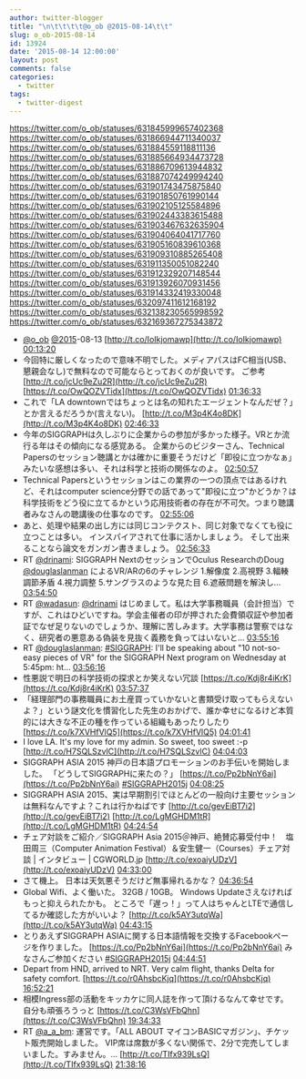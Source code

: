 ```yaml
---
author: twitter-blogger
title: "\n\t\t\t\t@o_ob @2015-08-14\t\t"
slug: o_ob-2015-08-14
id: 13924
date: '2015-08-14 12:00:00'
layout: post
comments: false
categories:
  - twitter
tags:
  - twitter-digest
---
```


https://twitter.com/o_ob/statuses/631845999657402368 https://twitter.com/o_ob/statuses/631866944711340037 https://twitter.com/o_ob/statuses/631884559118811136 https://twitter.com/o_ob/statuses/631885664934473728 https://twitter.com/o_ob/statuses/631886709613944832 https://twitter.com/o_ob/statuses/631887074249994240 https://twitter.com/o_ob/statuses/631901743475875840 https://twitter.com/o_ob/statuses/631901850761990144 https://twitter.com/o_ob/statuses/631902105125584896 https://twitter.com/o_ob/statuses/631902443383615488 https://twitter.com/o_ob/statuses/631903467632635904 https://twitter.com/o_ob/statuses/631904064041717760 https://twitter.com/o_ob/statuses/631905160839610368 https://twitter.com/o_ob/statuses/631909310885265408 https://twitter.com/o_ob/statuses/631911350051082240 https://twitter.com/o_ob/statuses/631912329207148544 https://twitter.com/o_ob/statuses/631913926070931456 https://twitter.com/o_ob/statuses/631914332419330048 https://twitter.com/o_ob/statuses/632097411612168192 https://twitter.com/o_ob/statuses/632138230565998592 https://twitter.com/o_ob/statuses/632169367275343872  

*   [@o_ob](https://twitter.com/o_ob) [@2015](https://twitter.com/2015)-08-13 [http://t.co/IoIkjomawp](http://t.co/IoIkjomawp) [00:13:20](https://twitter.com/o_ob/statuses/631845999657402368)
*   今回特に厳しくなったので意味不明でした。メディアパスはFC相当(USB、懇親会なし)で無料なので可能ならとっておくのが良いです。 ご参考 [http://t.co/jcUc9eZu2R](http://t.co/jcUc9eZu2R) [https://t.co/OwQOZVTidx](https://t.co/OwQOZVTidx) [01:36:33](https://twitter.com/o_ob/statuses/631866944711340037)
*   これで「LA downtownではちょっとは名の知れたエージェントなんだぜ？」とか言えるだろうか(言えない)。 [http://t.co/M3p4K4o8DK](http://t.co/M3p4K4o8DK) [02:46:33](https://twitter.com/o_ob/statuses/631884559118811136)
*   今年のSIGGRAPHは久しぶりに企業からの参加が多かった様子。VRとか流行る年はその傾向になる感覚ある。 企業からのビジターさん、Technical Papersのセッション聴講とかは確かに重要そうだけど「即役に立つかなぁ」みたいな感想は多い、それは科学と技術の関係なのよ。 [02:50:57](https://twitter.com/o_ob/statuses/631885664934473728)
*   Technical Papersというセッションはこの業界の一つの頂点ではあるけれど、それはcomputer science分野での話であって"即役に立つ"かどうか？は科学技術をどう役に立てるかという応用技術者の存在が不可欠。つまり聴講者みなさんの聴講後の仕事なのです。 [02:55:06](https://twitter.com/o_ob/statuses/631886709613944832)
*   あと、処理や結果の出し方には同じコンテクスト、同じ対象でなくても役に立つことは多い。 インスパイアされて仕事に活かしましょう。 そして出来ることなら論文をガンガン書きましょう。 [02:56:33](https://twitter.com/o_ob/statuses/631887074249994240)
*   RT [@drinami](https://twitter.com/drinami): SIGGRAPH NextのセッションでOculus ResearchのDoug [@douglaslanman](https://twitter.com/douglaslanman) によるVR/ARの6のチャレンジ 1.解像度 2.高視野 3.輻輳調節矛盾 4.視力調整 5.サングラスのような見た目 6.遮蔽問題を解決し… [03:54:50](https://twitter.com/o_ob/statuses/631901743475875840)
*   RT [@wadasun](https://twitter.com/wadasun): [@drinami](https://twitter.com/drinami) はじめまして。私は大学事務職員（会計担当）ですが、これはひどいですね。学会主催者の印が押された会費領収証や参加者証でなぜ足りないのでしょうか、理解に苦しみます。大学事務は警察ではなく、研究者の悪意ある偽装を見抜く義務を負ってはいないと… [03:55:16](https://twitter.com/o_ob/statuses/631901850761990144)
*   RT [@douglaslanman](https://twitter.com/douglaslanman): [#SIGGRAPH](https://twitter.com/search?q=%23SIGGRAPH&src=hash): I'll be speaking about "10 not-so-easy pieces of VR" for the SIGGRAPH Next program on Wednesday at 5:45pm: ht… [03:56:16](https://twitter.com/o_ob/statuses/631902105125584896)
*   性悪説で明日の科学技術の探求とか笑えない冗談 [https://t.co/Kdj8r4iKrK](https://t.co/Kdj8r4iKrK) [03:57:37](https://twitter.com/o_ob/statuses/631902443383615488)
*   「経理部門の事務職員にお土産買っていかないと書類受け取ってもらえないよ？」という謎文化を慣習化した先生のおかげで、誰か幸せになるけど本質的には大きな不正の種を作っている組織もあったりしたり [https://t.co/k7XVHfVlQ5](https://t.co/k7XVHfVlQ5) [04:01:41](https://twitter.com/o_ob/statuses/631903467632635904)
*   I love LA. It's my love for my admin. So sweet, too sweet :-p [http://t.co/H7SQLSzvlC](http://t.co/H7SQLSzvlC) [04:04:03](https://twitter.com/o_ob/statuses/631904064041717760)
*   SIGGRAPH ASIA 2015 神戸の日本語プロモーションのお手伝いを開始しました。 「どうしてSIGGRAPHに来たの？」 [https://t.co/Pp2bNnY6ai](https://t.co/Pp2bNnY6ai) [#SIGGRAPH2015j](https://twitter.com/search?q=%23SIGGRAPH2015j&src=hash) [04:08:25](https://twitter.com/o_ob/statuses/631905160839610368)
*   SIGGRAPH ASIA 2015、実は早期割引でほとんどの一般向け主要セッションは無料なんですよ？これは行かねばです [http://t.co/gevEiBT7i2](http://t.co/gevEiBT7i2) [http://t.co/LgMGHDM1tR](http://t.co/LgMGHDM1tR) [04:24:54](https://twitter.com/o_ob/statuses/631909310885265408)
*   チェア対談をご紹介／SIGGRAPH Asia 2015＠神戸、絶賛応募受付中！　塩田周三（Computer Animation Festival）＆安生健一（Courses）チェア対談 | インタビュー | CGWORLD.jp [http://t.co/exoaiyUDzV](http://t.co/exoaiyUDzV) [04:33:00](https://twitter.com/o_ob/statuses/631911350051082240)
*   さて機上。 日本は天気悪そうだけど無事帰れるかな？ [04:36:54](https://twitter.com/o_ob/statuses/631912329207148544)
*   Global Wifi、よく働いた。 32GB / 10GB。 Windows Updateさえなければもっと抑えられたかも。 ところで「遅っ！」って人はちゃんとLTEで通信してるか確認した方がいいよ？ [http://t.co/k5AY3utqWa](http://t.co/k5AY3utqWa) [04:43:15](https://twitter.com/o_ob/statuses/631913926070931456)
*   とりあえずSIGGRAPH ASIAに関する日本語情報を交換するFacebookページを作りました。 [https://t.co/Pp2bNnY6ai](https://t.co/Pp2bNnY6ai) みなさんご参加ください [#SIGGRAPH2015j](https://twitter.com/search?q=%23SIGGRAPH2015j&src=hash) [04:44:51](https://twitter.com/o_ob/statuses/631914332419330048)
*   Depart from HND, arrived to NRT. Very calm flight, thanks Delta for safety comfort. [https://t.co/r0AhsbcKjq](https://t.co/r0AhsbcKjq) [16:52:21](https://twitter.com/o_ob/statuses/632097411612168192)
*   相模Ingress部の活動をキッカケに同人誌を作って頂けるなんて幸せです。 自分も頑張ろうっと [https://t.co/C3WsVFbQhn](https://t.co/C3WsVFbQhn) [19:34:33](https://twitter.com/o_ob/statuses/632138230565998592)
*   RT [@a_a_bm](https://twitter.com/a_a_bm): 運営です。「ALL ABOUT マイコンBASICマガジン」、チケット販売開始しました。 VIP席は席数が多くない関係で、2分で完売してしまいました。すみません。... [http://t.co/TIfx939LsQ](http://t.co/TIfx939LsQ) [21:38:16](https://twitter.com/o_ob/statuses/632169367275343872)